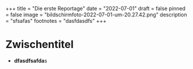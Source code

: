 +++
title = "Die erste Reportage"
date = "2022-07-01"
draft = false
pinned = false
image = "bildschirmfoto-2022-07-01-um-20.27.42.png"
description = "sfsafas"
footnotes = "dasfdasdfs"
+++
# Zwischentitel

* **dfasdfsafda**s

![]()